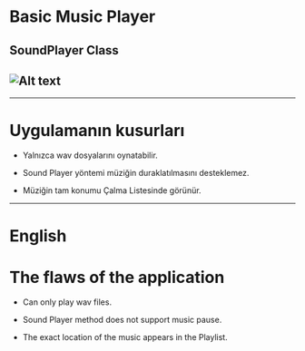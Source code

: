 # Basic Music Player

SoundPlayer Class
--------------------------
![Alt text](https://github.com/melihcan1376/MusicPlayer/blob/main/music.png?raw=true "Music Player")
-------------------------------------------------------------------------------------------------------
-------------------------------------------------------
# Uygulamanın kusurları

* Yalnızca wav dosyalarını oynatabilir.

* Sound Player yöntemi müziğin duraklatılmasını desteklemez.

* Müziğin tam konumu Çalma Listesinde görünür.
----------------------------------------------------------

# English
          
# The flaws of the application

* Can only play wav files.

* Sound Player method does not support music pause.

* The exact location of the music appears in the Playlist.


